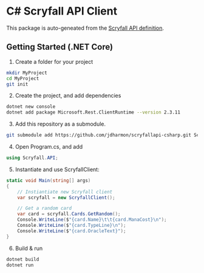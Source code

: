 # C# Scryfall API Client

This package is auto-geneated from the [Scryfall API definition](https://github.com/jdharmon/scryfallapi).

## Getting Started (.NET Core)

1. Create a folder for your project

```sh
mkdir MyProject
cd MyProject
git init
```

2. Create the project, and add dependencies

```sh
dotnet new console
dotnet add package Microsoft.Rest.ClientRuntime --version 2.3.11
```

3. Add this repository as a submodule.

```sh
git submodule add https://github.com/jdharmon/scryfallapi-csharp.git Scryfall
```

4. Open Program.cs, and add

```csharp
using Scryfall.API;
```

5. Instantiate and use ScryfallClient:

```csharp
static void Main(string[] args)
{
	// Instiantiate new Scryfall client
	var scryfall = new ScryfallClient();

	// Get a random card
	var card = scryfall.Cards.GetRandom();
	Console.WriteLine($"{card.Name}\t\t{card.ManaCost}\n");
	Console.WriteLine($"{card.TypeLine}\n");
	Console.WriteLine($"{card.OracleText}");
}
```

6. Build & run

```sh
dotnet build
dotnet run
```